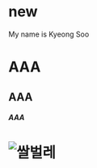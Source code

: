 # new

My name is Kyeong Soo

# AAA
## AAA
##### AAA


# ![쌀벌레](http://cfs14.tistory.com/upload_control/download.blog?fhandle=YmxvZzMzOTU0QGZzMTQudGlzdG9yeS5jb206L2F0dGFjaC8wLzIwLmpwZw%3D%3D)

